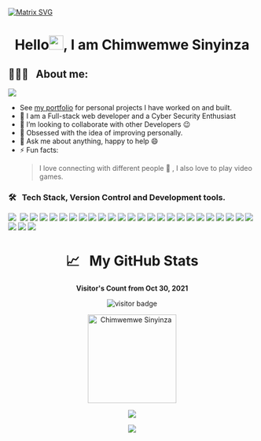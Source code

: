 [![Matrix SVG](https://raw.githubusercontent.com/rodrigograca31/rodrigograca31/master/matrix.svg)](https://www.youtube.com/watch?v=SDkAGkd4NLc) 
<h1 align="center"> Hello<img src="https://github.com/TheDudeThatCode/TheDudeThatCode/blob/master/Assets/Hi.gif" width="29px">, I am Chimwemwe Sinyinza</h1>

<h2> 👨🏻‍💻 &nbsp; About me: </h2> 
<img src="https://img.shields.io/badge/Chimwemwe%20Sinyinza-is%20Available for Remote Work-purple" />

- See [my portfolio](http://chimwemwesinyinza.netlify.app/) for personal projects I have worked on and built.
- 🌱 I am a Full-stack web developer and a Cyber Security Enthusiast
- 👯 I’m looking to collaborate with other Developers :wink:
- 🥅 Obsessed with the idea of improving personally.
- 💬 Ask me about anything, happy to help :smile:
- ⚡ Fun facts: 
    > I love connecting with different people :raised_hands: ,
    > I also love to play video games.


### 🛠 &nbsp; Tech Stack, Version Control and Development tools.

<img src="https://img.shields.io/badge/-Progressive Web Apps-5A0FC8?style=flat">&nbsp;
<img src="https://img.shields.io/badge/-MySQL-F29111?style=flat&logo=mysql&logoColor=FFFFFF">
<img src="https://img.shields.io/badge/jquery-%230769AD.svg?style=flat&logo=jquery&logoColor=white">
<img src="https://img.shields.io/badge/-JavaScript-eed718?style=flat&logo=javascript&logoColor=ffffff">
<img src="https://img.shields.io/badge/-React-000000?style=flat&logo=react&logoColor=00c8ff">
<img src="https://img.shields.io/badge/-HTML5-E34F26?style=flat&logo=html5&logoColor=white">
<img src="https://img.shields.io/badge/-CSS3-1572B6?style=flat&logo=css3&logoColor=white">
<img src="https://img.shields.io/badge/-Bootstrap-563D7C?style=flat&logo=bootstrap&logoColor=white">
<img src="https://img.shields.io/badge/-Sass-cc6699?style=flat&logo=sass&logoColor=ffffff">
<img src="https://img.shields.io/badge/Ruby-CC342D?style=flat&logo=ruby&logoColor=white">
<img src="https://img.shields.io/badge/-Wordpress-05122A?style=flat&logo=wordpress&logoColor=563D7C">
<img src="https://img.shields.io/badge/-JSON-F29111?style=flat&logo=json&logoColor=FFFFF">
<img src="https://img.shields.io/badge/-Markdown-05122A?style=flat&logo=markdown">
<img src="http://img.shields.io/badge/-Git-F1502F?style=flat&logo=git&logoColor=FFFFFF">
<img src="http://img.shields.io/badge/Git-GitBash-black?style=flat&logo=git&logoColor=white">
<img src="http://img.shields.io/badge/-Github-000000?style=flat&logo=github&logoColor=FFFFFF">
<img src="http://img.shields.io/badge/-VS%20Code-007ACC?style=flat&logo=visual%20studio%20code&logoColor=white">
<img src="https://img.shields.io/badge/Atom-66595C?style=flat&logo=Atom&logoColor=white">
<img src="https://img.shields.io/badge/-Sublime%20Text-05122A?style=flat&logo=sublime-text&logoColor=FF9800">
<img src="http://img.shields.io/badge/-Heroku-430098?style=flat&logo=heroku&logoColor=white">
<img src="https://img.shields.io/badge/Netlify-00C7B7?style=flat&logo=netlify&logoColor=white">
<img src="https://img.shields.io/badge/npm-CB3837?style=flat&logo=npm&logoColor=white">
<img src="https://img.shields.io/badge/Webpack-8DD6F9?style=flat&logo=Webpack&logoColor=white">
<img src="https://img.shields.io/badge/figma-%23F24E1E.svg?style=flat&logo=figma&logoColor=white">
<img src="https://img.shields.io/badge/Windows-0078D6?style=flat&logo=windows&logoColor=white">
<img src="https://img.shields.io/badge/Linux-666666?style=flat&logo=linux&logoColor=white">
<img src="https://img.shields.io/badge/Kali_Linux-1793D1?style=flat&logo=kali-linux&logoColor=white">
<img src="https://img.shields.io/badge/Ubuntu-%23F24E1E?style=flat&logo=ubuntu&logoColor=white">


<h1 align="center">📈  &nbsp; My GitHub Stats</h1>

<p align="center"><b>Visitor's Count from Oct 30, 2021</b></p>
<p align="center"><img src="https://profile-counter.glitch.me/%7BChimwemwe-127001%7D/count.svg" src alt="visitor badge"/></p>

<p align="center">
<img height="180em" src="https://github-readme-stats.vercel.app/api/top-langs/?username=Chimwemwe-127001&hide=less,scss,hack&show_icons=true&theme=gotham&layout=compact&langs_count=8" alt="Chimwemwe Sinyinza" />
</p>

<p align="center" ><img src="https://github-readme-stats.vercel.app/api?username=Chimwemwe-127001&count_private=true&count_public=true&show_icons=true&theme=gotham&include_all_commits=true">
</p> 

<p align="center" ><img src="https://github-readme-streak-stats.herokuapp.com?user=Chimwemwe-127001&theme=gotham"></p>
<br>
